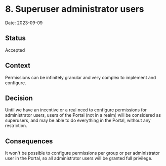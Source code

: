 # 8. Superuser administrator users

Date: 2023-09-09

## Status

Accepted

## Context

Permissions can be infinitely granular and very complex to implement and configure.

## Decision

Until we have an incentive or a real need to configure permissions for administrator users, users of
the Portal (not in a realm) will be considered as superusers, and may be able to do everything in
the Portal, without any restriction.

## Consequences

It won't be possible to configure permissions per group or per administrator user in the Portal, so
all administrator users will be granted full privilege.
